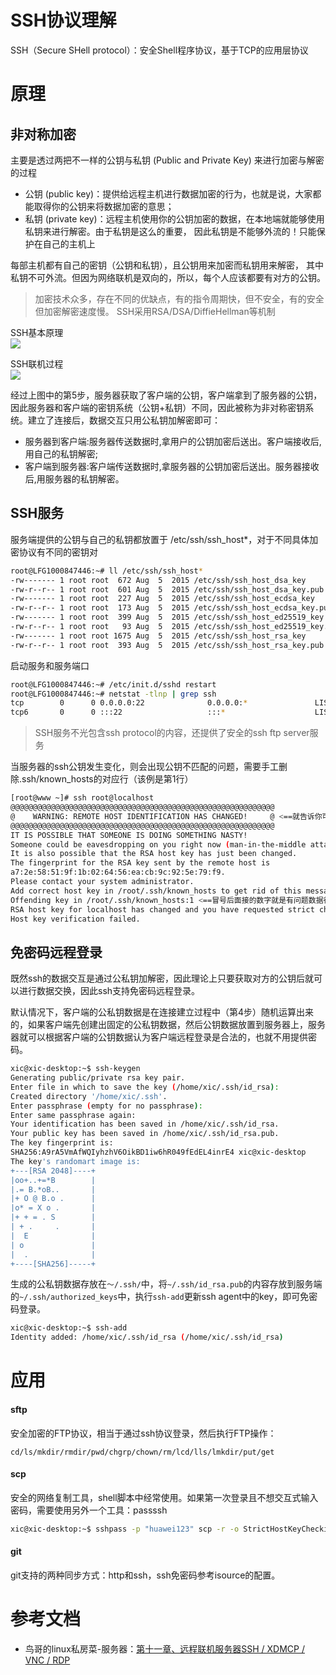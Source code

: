 # SSH协议理解

SSH（Secure SHell protocol）：安全Shell程序协议，基于TCP的应用层协议

# 原理

## 非对称加密

主要是透过两把不一样的公钥与私钥 (Public and Private Key) 来进行加密与解密的过程

- 公钥 (public key)：提供给远程主机进行数据加密的行为，也就是说，大家都能取得你的公钥来将数据加密的意思；
- 私钥 (private key)：远程主机使用你的公钥加密的数据，在本地端就能够使用私钥来进行解密。由于私钥是这么的重要， 因此私钥是不能够外流的！只能保护在自己的主机上

每部主机都有自己的密钥（公钥和私钥），且公钥用来加密而私钥用来解密， 其中私钥不可外流。但因为网络联机是双向的，所以，每个人应该都要有对方的公钥。

> 加密技术众多，存在不同的优缺点，有的指令周期快，但不安全，有的安全但加密解密速度慢。
> SSH采用RSA/DSA/DiffieHellman等机制

SSH基本原理  
![](http://cn.linux.vbird.org/linux_server/0310telnetssh_files/keypair-2.gif)

SSH联机过程  
![](http://cn.linux.vbird.org/linux_server/0310telnetssh_files/ssh-keypair2.gif)

经过上图中的第5步，服务器获取了客户端的公钥，客户端拿到了服务器的公钥，因此服务器和客户端的密钥系统（公钥+私钥）不同，因此被称为非对称密钥系统。建立了连接后，数据交互只用公私钥加解密即可：
- 服务器到客户端:服务器传送数据时,拿用户的公钥加密后送出。客户端接收后,用自己的私钥解密;
- 客户端到服务器:客户端传送数据时,拿服务器的公钥加密后送出。服务器接收后,用服务器的私钥解密。

## SSH服务

服务端提供的公钥与自己的私钥都放置于 /etc/ssh/ssh_host*，对于不同具体加密协议有不同的密钥对
```sh
root@LFG1000847446:~# ll /etc/ssh/ssh_host*
-rw------- 1 root root  672 Aug  5  2015 /etc/ssh/ssh_host_dsa_key
-rw-r--r-- 1 root root  601 Aug  5  2015 /etc/ssh/ssh_host_dsa_key.pub
-rw------- 1 root root  227 Aug  5  2015 /etc/ssh/ssh_host_ecdsa_key
-rw-r--r-- 1 root root  173 Aug  5  2015 /etc/ssh/ssh_host_ecdsa_key.pub
-rw------- 1 root root  399 Aug  5  2015 /etc/ssh/ssh_host_ed25519_key
-rw-r--r-- 1 root root   93 Aug  5  2015 /etc/ssh/ssh_host_ed25519_key.pub
-rw------- 1 root root 1675 Aug  5  2015 /etc/ssh/ssh_host_rsa_key
-rw-r--r-- 1 root root  393 Aug  5  2015 /etc/ssh/ssh_host_rsa_key.pub
```

启动服务和服务端口

```sh
root@LFG1000847446:~# /etc/init.d/sshd restart
root@LFG1000847446:~# netstat -tlnp | grep ssh
tcp        0      0 0.0.0.0:22              0.0.0.0:*               LISTEN      44781/sshd
tcp6       0      0 :::22                   :::*                    LISTEN      44781/sshd
```

> SSH服务不光包含ssh protocol的内容，还提供了安全的ssh ftp server服务

当服务器的ssh公钥发生变化，则会出现公钥不匹配的问题，需要手工删除.ssh/known_hosts的对应行（该例是第1行）

```sh
[root@www ~]# ssh root@localhost
@@@@@@@@@@@@@@@@@@@@@@@@@@@@@@@@@@@@@@@@@@@@@@@@@@@@@@@@@@@
@    WARNING: REMOTE HOST IDENTIFICATION HAS CHANGED!     @ <==就告诉你可能有问题
@@@@@@@@@@@@@@@@@@@@@@@@@@@@@@@@@@@@@@@@@@@@@@@@@@@@@@@@@@@
IT IS POSSIBLE THAT SOMEONE IS DOING SOMETHING NASTY!
Someone could be eavesdropping on you right now (man-in-the-middle attack)!
It is also possible that the RSA host key has just been changed.
The fingerprint for the RSA key sent by the remote host is
a7:2e:58:51:9f:1b:02:64:56:ea:cb:9c:92:5e:79:f9.
Please contact your system administrator.
Add correct host key in /root/.ssh/known_hosts to get rid of this message.
Offending key in /root/.ssh/known_hosts:1 <==冒号后面接的数字就是有问题数据行号
RSA host key for localhost has changed and you have requested strict checking.
Host key verification failed.
```

## 免密码远程登录

既然ssh的数据交互是通过公私钥加解密，因此理论上只要获取对方的公钥后就可以进行数据交换，因此ssh支持免密码远程登录。

默认情况下，客户端的公私钥数据是在连接建立过程中（第4步）随机运算出来的，如果客户端先创建出固定的公私钥数据，然后公钥数据放置到服务器上，服务器就可以根据客户端的公钥数据认为客户端远程登录是合法的，也就不用提供密码。

```sh
xic@xic-desktop:~$ ssh-keygen
Generating public/private rsa key pair.
Enter file in which to save the key (/home/xic/.ssh/id_rsa): 
Created directory '/home/xic/.ssh'.
Enter passphrase (empty for no passphrase): 
Enter same passphrase again: 
Your identification has been saved in /home/xic/.ssh/id_rsa.
Your public key has been saved in /home/xic/.ssh/id_rsa.pub.
The key fingerprint is:
SHA256:A9rA5VmAfWQIyhzhV6OikBD1iw6hR049fEdEL4inrE4 xic@xic-desktop
The key's randomart image is:
+---[RSA 2048]----+
|oo+..+=*B        |
|.= B.*oB..       |
|+ O @ B.o .      |
|o* = X o .       |
|+ + = . S        |
| + .     .       |
|  E              |
| o               |
|  .              |
+----[SHA256]-----+
```

生成的公私钥数据存放在`～/.ssh/`中，将`~/.ssh/id_rsa.pub`的内容存放到服务端的`~/.ssh/authorized_keys`中，执行`ssh-add`更新ssh agent中的key，即可免密码登录。

```sh
xic@xic-desktop:~$ ssh-add
Identity added: /home/xic/.ssh/id_rsa (/home/xic/.ssh/id_rsa)
```

# 应用

#### sftp

安全加密的FTP协议，相当于通过ssh协议登录，然后执行FTP操作：

```
cd/ls/mkdir/rmdir/pwd/chgrp/chown/rm/lcd/lls/lmkdir/put/get

```
#### scp

安全的网络复制工具，shell脚本中经常使用。如果第一次登录且不想交互式输入密码，需要使用另外一个工具：passssh

```sh
xic@xic-desktop:~$ sshpass -p "huawei123" scp -r -o StrictHostKeyChecking=no root@100.120.252.146:~/test.txt ~/
```

#### git

git支持的两种同步方式：http和ssh，ssh免密码参考isource的配置。


# 参考文档

- 鸟哥的linux私房菜-服务器：[第十一章、远程联机服务器SSH / XDMCP / VNC / RDP](http://cn.linux.vbird.org/linux_server/0310telnetssh_2.php)

